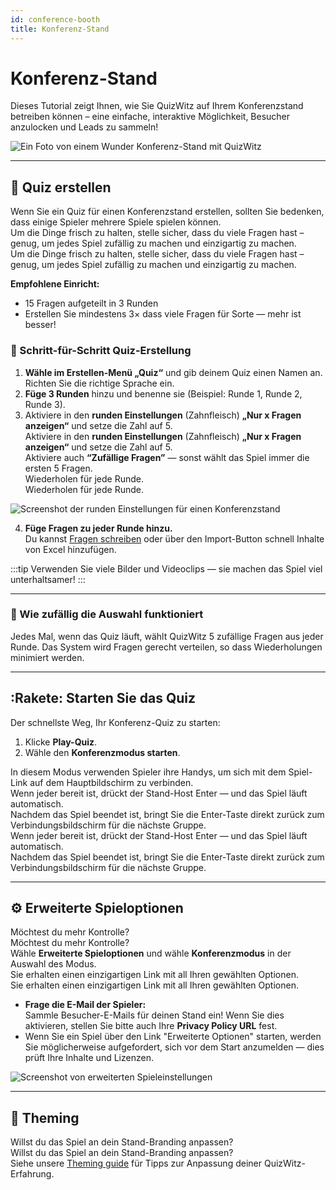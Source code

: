 ```yaml
---
id: conference-booth
title: Konferenz-Stand
---
```


# Konferenz-Stand

Dieses Tutorial zeigt Ihnen, wie Sie QuizWitz auf Ihrem Konferenzstand betreiben können – eine einfache, interaktive Möglichkeit, Besucher anzulocken und Leads zu sammeln!

![Ein Foto von einem Wunder Konferenz-Stand mit QuizWitz](/images/photos/marvel.jpg)

---

## 📝 Quiz erstellen

Wenn Sie ein Quiz für einen Konferenzstand erstellen, sollten Sie bedenken, dass einige Spieler mehrere Spiele spielen können.\
Um die Dinge frisch zu halten, stelle sicher, dass du viele Fragen hast – genug, um jedes Spiel zufällig zu machen und einzigartig zu machen.\
Um die Dinge frisch zu halten, stelle sicher, dass du viele Fragen hast – genug, um jedes Spiel zufällig zu machen und einzigartig zu machen.

**Empfohlene Einricht:**

- 15 Fragen aufgeteilt in 3 Runden
- Erstellen Sie mindestens 3× dass viele Fragen für Sorte — mehr ist besser!

### 🎲 Schritt-für-Schritt Quiz-Erstellung

1. **Wähle im Erstellen-Menü „Quiz“** und gib deinem Quiz einen Namen an. Richten Sie die richtige Sprache ein.
2. **Füge 3 Runden** hinzu und benenne sie (Beispiel: Runde 1, Runde 2, Runde 3).
3. Aktiviere in den **runden Einstellungen** (Zahnfleisch) **„Nur x Fragen anzeigen“** und setze die Zahl auf 5.\
  Aktiviere in den **runden Einstellungen** (Zahnfleisch) **„Nur x Fragen anzeigen“** und setze die Zahl auf 5.\
  Aktiviere auch **“Zufällige Fragen”** — sonst wählt das Spiel immer die ersten 5 Fragen.\
  Wiederholen für jede Runde.\
  Wiederholen für jede Runde.

![Screenshot der runden Einstellungen für einen Konferenzstand](/images/tutorials/conference/round_settings.png)

4. **Füge Fragen zu jeder Runde hinzu.**\
  Du kannst [Fragen schreiben](../editor/005-writing-questions.md) oder über den Import-Button schnell Inhalte von Excel hinzufügen.

:::tip
Verwenden Sie viele Bilder und Videoclips — sie machen das Spiel viel unterhaltsamer!
:::

---

### 🔀 Wie zufällig die Auswahl funktioniert

Jedes Mal, wenn das Quiz läuft, wählt QuizWitz 5 zufällige Fragen aus jeder Runde. Das System wird Fragen gerecht verteilen, so dass Wiederholungen minimiert werden.

---

## :Rakete: Starten Sie das Quiz

Der schnellste Weg, Ihr Konferenz-Quiz zu starten:

1. Klicke **Play-Quiz**.
2. Wähle den **Konferenzmodus starten**.

In diesem Modus verwenden Spieler ihre Handys, um sich mit dem Spiel-Link auf dem Hauptbildschirm zu verbinden.\
Wenn jeder bereit ist, drückt der Stand-Host Enter — und das Spiel läuft automatisch.\
Nachdem das Spiel beendet ist, bringt Sie die Enter-Taste direkt zurück zum Verbindungsbildschirm für die nächste Gruppe.\
Wenn jeder bereit ist, drückt der Stand-Host Enter — und das Spiel läuft automatisch.\
Nachdem das Spiel beendet ist, bringt Sie die Enter-Taste direkt zurück zum Verbindungsbildschirm für die nächste Gruppe.

---

## ⚙️ Erweiterte Spieloptionen

Möchtest du mehr Kontrolle?\
Möchtest du mehr Kontrolle?\
Wähle **Erweiterte Spieloptionen** und wähle **Konferenzmodus** in der Auswahl des Modus.\
Sie erhalten einen einzigartigen Link mit all Ihren gewählten Optionen.\
Sie erhalten einen einzigartigen Link mit all Ihren gewählten Optionen.

- **Frage die E-Mail der Spieler:**\
  Sammle Besucher-E-Mails für deinen Stand ein! Wenn Sie dies aktivieren, stellen Sie bitte auch Ihre **Privacy Policy URL** fest.
- Wenn Sie ein Spiel über den Link "Erweiterte Optionen" starten, werden Sie möglicherweise aufgefordert, sich vor dem Start anzumelden — dies prüft Ihre Inhalte und Lizenzen.

![Screenshot von erweiterten Spieleinstellungen](/images/tutorials/conference/advanced_game_settings.png)

---

## 🎨 Theming

Willst du das Spiel an dein Stand-Branding anpassen?\
Willst du das Spiel an dein Stand-Branding anpassen?\
Siehe unsere [Theming guide](../advanced/011-emerald-theme.md) für Tipps zur Anpassung deiner QuizWitz-Erfahrung.
